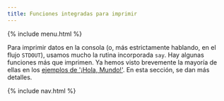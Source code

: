 ```yaml
---
title: Funciones integradas para imprimir
---
```


{% include menu.html %}

Para imprimir datos en la consola (o, más estrictamente hablando, en el flujo `STDOUT`), usamos mucho la rutina incorporada `say`. Hay algunas funciones más que imprimen. Ya hemos visto brevemente la mayoría de ellas en los [ejemplos de '¡Hola, Mundo!'](/es/essentials/hello-world). En esta sección, se dan más detalles.

{% include nav.html %}